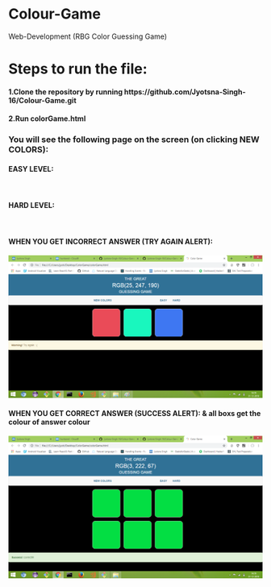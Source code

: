 # Colour-Game
Web-Development (RBG Color Guessing Game)
<h1>Steps to run the file:</h1>
<h4>1.Clone the repository by running https://github.com/Jyotsna-Singh-16/Colour-Game.git </h4>
<h4>2.Run colorGame.html </h4>

<h3>You will see the following page on the screen (on clicking NEW COLORS): </h3>

<h4>EASY LEVEL: </h4>
<img src=""/>
<h4>HARD LEVEL: </h4>
<img src=""/>
<h4>WHEN YOU GET INCORRECT ANSWER (TRY AGAIN ALERT): </h4>
<img src="https://github.com/Jyotsna-Singh-16/Colour-Game/blob/master/TryAgain.png"/>
<h4>WHEN YOU GET CORRECT ANSWER (SUCCESS ALERT): & all boxs get the colour of answer colour</h4>
<img src="https://github.com/Jyotsna-Singh-16/Colour-Game/blob/master/Corect.png"/>

